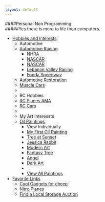```yaml
---
layout: default
---
```


<div class="hero-unit">
<P>####Personal Non Programming<br>#####Yes there is more to life then computers.</P>
  <ul class="nav" tabindex="-2">
      <li class="dropdown">
      <a href="#" class="dropdown-toggle" data-toggle="dropdown">Hobbies and Interests</a>
      <ul class="dropdown-menu">
        <li class="nav-header">Automotive</li>
          <li class="dropdown-submenu">
          <a tabindex="-1" href="#">Automotive Racing</a>
            <ul class="dropdown-menu">
              <li><a href="http://www.nhra.com/">NHRA</a></li>
              <li><a href="http://www.nascar.com/">NASCAR</a></li>
              <li><a href="http://www.nascar.com/">NASCAR</a></li>
              <li><a href="http://www.lebanonvalley.com/">Lebanon Valley Racing</a></li>
              <li><a href="http://fondaspeedway.net/">Fonda Speedway</a></li>
            </ul>
          </li>
        <li><a href="http://en.wikipedia.org/wiki/Automotive_restoration">Automotive Restoration</a></li>
        <li><a href="http://en.wikipedia.org/wiki/Muscle_car">Muscle Cars</a></li>
        <li class="divider"></li>
            <li class="nav-header">RC Hobbies</li>
            <li><a href="http://www.modelaircraft.org/">RC Planes AMA</a></li>
            <li><a href="http://www.rccaraction.com/">RC Cars</a></li>
        <li class="divider"></li>
        <li class="nav-header">My Art Interessts</li>
          <li class="dropdown-submenu">
          <a tabindex="-1" href="#">Oil Paintings</a>
            <ul class="dropdown-menu">
            <li class="nav-header">View Individually</li>
            <li><a href="../assets/mypics/fruitbasket.jpg">My First Oil Painting</a></li>
            <li><a href="../assets/mypics/treesunset.jpg">Tree at Sunset</a></li>
            <li><a href="../assets/mypics/jesrabbit.jpg">Jessica Rabbit</a></li>
            <li><a href="../assets/mypics/swirl.jpg">Modern Art</a></li>
            <li><a href="../assets/mypics/treeweep.jpg">Fantasy Tree</a></li>
            <li><a href="../assets/mypics/angel.jpg">Angel</a></li>
            <li><a href="../assets/mypics/fright.jpg">Dark Art</a></li>
            <li class="divider"></li>
            <li><a href="paintings.html">View All Paintings</a></li>
            </ul>
          </li>
      </ul>
      </li>
      <li class="dropdown">
      <a href="#" class="dropdown-toggle" data-toggle="dropdown">Favorite Links</a>
      <ul class="dropdown-menu">
        <li><a href="http://dx.com/">Cool Gadgets for cheep</a></li>
        <li><a href="http://www.nitroplanes.com/">Nitro Planes</a></li>
        <li><a href="http://www.storagetreasures.com/">Find a Local Storage Auction</a></li>
      </ul>
      </li>
  </ul>
</div>





